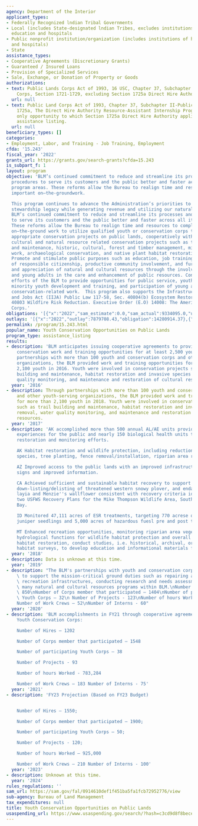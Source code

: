 ```yaml
---
agency: Department of the Interior
applicant_types:
- Federally Recognized lndian Tribal Governments
- Local (includes State-designated lndian Tribes, excludes institutions of higher
  education and hospitals
- Public nonprofit institution/organization (includes institutions of higher education
  and hospitals)
- State
assistance_types:
- Cooperative Agreements (Discretionary Grants)
- Guaranteed / Insured Loans
- Provision of Specialized Services
- Sale, Exchange, or Donation of Property or Goods
authorizations:
- text: Public Lands Corps Act of 1993, 16 USC, Chapter 37, Subchapter II-Public Lands
    Corps, Section 1721-1729, excluding Section 1725a Direct Hire Authority.
  url: null
- text: Public Land Corps Act of 1993, Chapter 37, Subchapter II-Public Land Corps,
    1725a, The Direct Hire Authority Resource-Assistant Internship Program is the
    only opportunity to which Section 1725a Direct Hire Authority applies under this
    assistance listing.
  url: null
beneficiary_types: []
categories:
- Employment, Labor, and Training - Job Training, Employment
cfda: '15.243'
fiscal_year: '2022'
grants_url: https://grants.gov/search-grants?cfda=15.243
is_subpart_f: 1
layout: program
objective: 'BLM’s continued commitment to reduce and streamline its processes and
  procedures to serve its customers and the public better and faster across all its
  program areas. These reforms allow the Bureau to realign time and resources to completing
  important on–the-groundwork.

  This program continues to advance the Administration’s priorities to create a conservation
  stewardship legacy while generating revenue and utilizing our natural resources.
  BLM’s continued commitment to reduce and streamline its processes and procedures
  to serve its customers and the public better and faster across all its program areas.
  These reforms allow the Bureau to realign time and resources to completing important
  on–the-ground work to utilize qualified youth or conservation corps to carry out
  appropriate conservation projects on public lands, cooperatively with the BLM on
  cultural and natural resource related conservation projects such as trail development
  and maintenance, historic, cultural, forest and timber management, minor construction
  work, archaeological conservation, and native plant habitat restoration and rehabilitation.
  Promote and stimulate public purposes such as education, job training, development
  of responsible citizenship, productive community involvement, and further the understanding
  and appreciation of natural and cultural resources through the involvement of youth
  and young adults in the care and enhancement of public resources. Continue the longstanding
  efforts of the BLM to provide opportunities for public service, youth employment,
  minority youth development and training, and participation of young adults in accomplishing
  conservation-related work.  This program also supports the Infrastructure Investment
  and Jobs Act (IIJA) Public Law 117-58, Sec. 40804(b) Ecosystem Restoration and Section
  40803 Wildfire Risk Reduction. Executive Order (E.O) 14008: The American Climate
  Corps.'
obligations: '[{"x":"2022","sam_estimate":0.0,"sam_actual":9334095.0,"usa_spending_actual":10894669.24},{"x":"2023","sam_estimate":2100221.0,"sam_actual":0.0,"usa_spending_actual":9935229.53},{"x":"2024","sam_estimate":2000000.0,"sam_actual":0.0,"usa_spending_actual":22648142.34}]'
outlays: '[{"x":"2022","outlay":7879708.43,"obligation":14280914.37},{"x":"2023","outlay":3547806.52,"obligation":11299993.26},{"x":"2024","outlay":727920.19,"obligation":16004631.9}]'
permalink: /program/15.243.html
popular_name: Youth Conservation Opportunities on Public Lands
program_type: assistance_listing
results:
- description: 'BLM anticipates issuing cooperative agreements to provide similar
    conservation work and training opportunities for at least 2,500 youth. Through
    partnerships with more than 100 youth and conservation corps and other youth-serving
    organizations, the BLM provided work and training opportunities for more than
    2,100 youth in 2016. Youth were involved in conservation projects such as trail
    building and maintenance, habitat restoration and invasive species removal, water
    quality monitoring, and maintenance and restoration of cultural resources. '
  year: '2016'
- description: Through partnerships with more than 100 youth and conservation corps
    and other youth-serving organizations, the BLM provided work and training opportunities
    for more than 2,100 youth in 2018. Youth were involved in conservation projects
    such as trail building and maintenance, habitat restoration and invasive species
    removal, water quality monitoring, and maintenance and restoration of cultural
    resources.
  year: '2017'
- description: 'AK accomplished more than 500 annual AL/AE units providing educational
    experiences for the public and nearly 150 biological health units through hands-on
    restoration and monitoring efforts.

    AK Habitat restoration and wildlife protection, including reduction of invasive
    species, tree planting, fence removal/installation, riparian area restoration.

    AZ Improved access to the public lands with an improved infrastructure from new
    signs and improved information.

    CA Achieved sufficient and sustainable habitat recovery to support successful
    down-listing/delisting of threatened western snowy plover, and endangered beach
    layia and Menzie''s wallflower consistent with recovery criteria identified in
    two USFWS Recovery Plans for the Mike Thompson Wildlife Area, South Spit, Humboldt
    Bay.

    ID Monitored 47,111 acres of ESR treatments, targeting 770 acrese of post-treatment
    juniper seedlings and 5,000 acres of hazardous fuesl pre and post treatment monitoring.

    MT Enhanced recreation opportunities, monitoring riparian area vegetation and
    hydrological functions for wildlife habitat protection and overall forest health,
    habitat restoration, conduct studies, i.e. historical, archival, oral histories,
    habitat surveys, to develop education and informational materials for our public.'
  year: '2018'
- description: Data is unknown at this time.
  year: '2019'
- description: "The BLM's partnerships with youth and conservation corps continue\
    \ to support the mission-critical ground duties such as repairing and rebuilding\
    \ recreation infrastructures, conducting research and needs assessments, and supporting\
    \ many natural and cultural resources programs within BLM.\nNumber of Hires –\
    \ 850\nNumber of Corps member that participated – 1404\nNumber of participating\
    \ Youth Corps – 32\n Number of Projects - 123\nNumber of hours Worked - 236,581.\n\
    Number of Work Crews – 52\nNumber of Interns - 60"
  year: '2020'
- description: 'BLM accomplishments in FY21 through cooperative agreements with qualified
    Youth Conservation Corps:

    Number of Hires – 1202

    Number of Corps member that participated – 1548

    Number of participating Youth Corps – 38

    Number of Projects - 93

    Number of hours Worked - 783,284

    Number of Work Crews – 183 Number of Interns - 75'
  year: '2021'
- description: 'FY23 Projection (Based on FY23 Budget)


    Number of Hires – 1550;

    Number of Corps member that participated – 1900;

    Number of participating Youth Corps – 50;

    Number of Projects - 120;

    Number of hours Worked – 925,000

    Number of Work Crews – 210 Number of Interns - 100'
  year: '2023'
- description: Unknown at this time.
  year: '2024'
rules_regulations: ''
sam_url: https://sam.gov/fal/0914610def1f451ba5fa1fcb72952776/view
sub-agency: Bureau of Land Management
tax_expenditures: null
title: Youth Conservation Opportunities on Public Lands
usaspending_url: https://www.usaspending.gov/search/?hash=c3cd9d8f8bece4fcff87a2aa8a26d817
---
```

